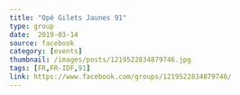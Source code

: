 ```yaml
---
title: "Opé Gilets Jaunes 91"
type: group
date:  2019-03-14
source: facebook
category: [events]
thumbnail: /images/posts/1219522834879746.jpg
tags: [FR,FR-IDF,91]
link: https://www.facebook.com/groups/1219522834879746/
---
```

